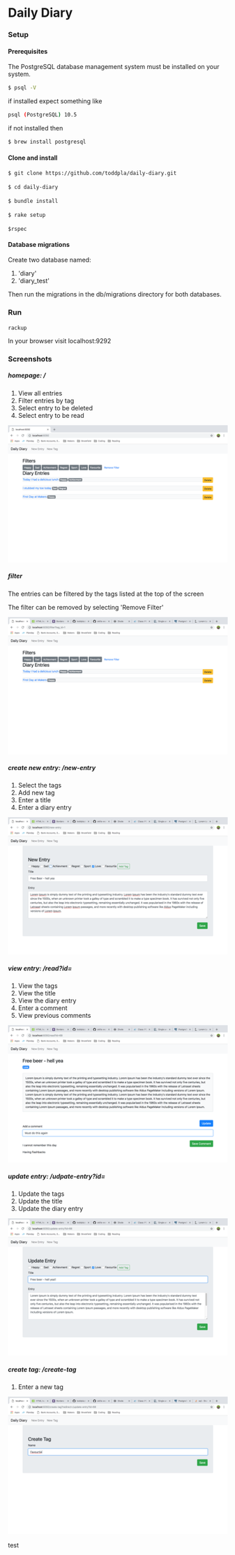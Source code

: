 # Daily Diary

### Setup

#### Prerequisites

The PostgreSQL database management system must be installed on your system.
```sh
$ psql -V
```
if installed expect something like
```sh
psql (PostgreSQL) 10.5
```
if not installed then

```sh
$ brew install postgresql
```

#### Clone and install

```sd
$ git clone https://github.com/toddpla/daily-diary.git

$ cd daily-diary

$ bundle install

$ rake setup

$rspec
```
#### Database migrations
Create two database named:
1. 'diary'
2. 'diary_test'

Then run the migrations in the db/migrations directory for both databases.

### Run
```
rackup
```
In your browser visit localhost:9292

### Screenshots

##### homepage: /

1. View all entries
2. Filter entries by tag
3. Select entry to be deleted
4. Select entry to be read

<kbd>![homescreen](./docs/screenshots/homepage.png)</kbd>

##### filter
The entries can be filtered by the tags listed at the top of the screen

The filter can be removed by selecting 'Remove Filter'

<kbd>![homescreen](./docs/screenshots/filter.png)</kbd>

##### create new entry: /new-entry

1. Select the tags
2. Add new tag
3. Enter a title
4. Enter a diary entry

<kbd>![homescreen](./docs/screenshots/new-entry.png)</kbd>

##### view entry: /read?id=
1. View the tags
2. View the title
3. View the diary entry
4. Enter a comment
5. View previous comments

<kbd>![homescreen](./docs/screenshots/view-entry-add-comments.png)</kbd>


##### update entry: /udpate-entry?id=
1. Update the tags
2. Update the title
3. Update the diary entry

<kbd>![homescreen](./docs/screenshots/update-entry.png)</kbd>

##### create tag: /create-tag
1. Enter a new tag

<kbd>![homescreen](./docs/screenshots/create-tag.png)</kbd>

test
